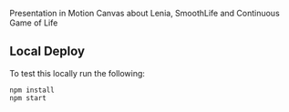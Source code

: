 Presentation in Motion Canvas about Lenia, SmoothLife and Continuous Game of Life

## Local Deploy
To test this locally run the following:
```console
npm install
npm start
```
